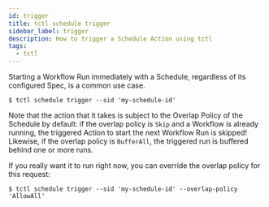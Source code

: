 ```yaml
---
id: trigger
title: tctl schedule trigger
sidebar_label: trigger
description: How to trigger a Schedule Action using tctl
tags:
  - tctl
---
```


Starting a Workflow Run immediately with a Schedule, regardless of its configured Spec, is a common use case.

```shell
$ tctl schedule trigger --sid 'my-schedule-id'
```

Note that the action that it takes is subject to the Overlap Policy of the Schedule by default: if the overlap policy is `Skip` and a Workflow is already running, the triggered Action to start the next Workflow Run is skipped!
Likewise, if the overlap policy is `BufferAll`, the triggered run is buffered behind one or more runs.

If you really want it to run right now, you can override the overlap policy for this request:

```shell
$ tctl schedule trigger --sid 'my-schedule-id' --overlap-policy 'AllowAll'
```
